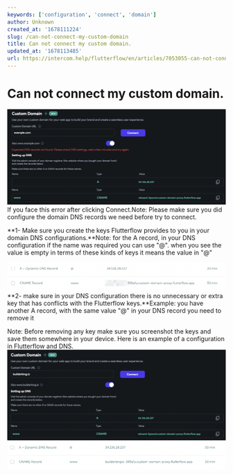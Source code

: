```yaml
---
keywords: ['configuration', 'connect', 'domain']
author: Unknown
created_at: '1678111224'
slug: /can-not-connect-my-custom-domain
title: Can not connect my custom domain.
updated_at: '1678113485'
url: https://intercom.help/flutterflow/en/articles/7053055-can-not-connect-my-custom-domain
---
```

# Can not connect my custom domain.

![](../../assets/20250430121243410633.png)
If you face this error after clicking Connect.Note: Please make sure you did configure the domain DNS records we need before try to connect.

**1- Make sure you create the keys Flutterflow provides to you in your domain DNS configurations.**Note: for the A record, in your DNS configuration if the name was required you can use "@". when you see the value is empty in terms of these kinds of keys it means the value in "@"​

![](../../assets/20250430121243684493.png)**2- make sure in your DNS configuration there is no unnecessary or extra key that has conflicts with the Flutterflow keys.**Example:  you have another A record, with the same value "@" in your DNS record you need to remove it

Note: Before removing any key make sure you screenshot the keys and save them somewhere in your device.
Here is an example of a configuration in Flutterflow and DNS.​
![](../../assets/20250430121243982678.png)![](../../assets/20250430121244255037.png)​